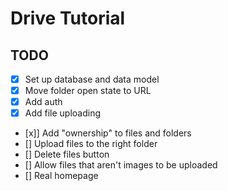# Drive Tutorial

## TODO

- [x] Set up database and data model
- [x] Move folder open state to URL
- [x] Add auth
- [x] Add file uploading
- [x]] Add "ownership" to files and folders
- [] Upload files to the right folder
- [] Delete files button
- [] Allow files that aren't images to be uploaded
- [] Real homepage
